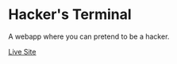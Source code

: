 # Hacker's Terminal

A webapp where you can pretend to be a hacker. 

[Live Site](http://nxnxu.github.io/ht)


